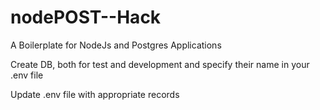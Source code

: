 # nodePOST--Hack
A Boilerplate for NodeJs and Postgres Applications


Create DB, both for test and development and specify their name in your .env file

Update .env file with appropriate records
